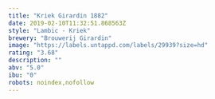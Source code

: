 ```yaml
---
title: "Kriek Girardin 1882"
date: 2019-02-10T11:32:51.868563Z
style: "Lambic - Kriek"
brewery: "Brouwerij Girardin"
image: "https://labels.untappd.com/labels/29939?size=hd"
rating: "3.68"
description: ""
abv: "5.0"
ibu: "0"
robots: noindex,nofollow
---
```


